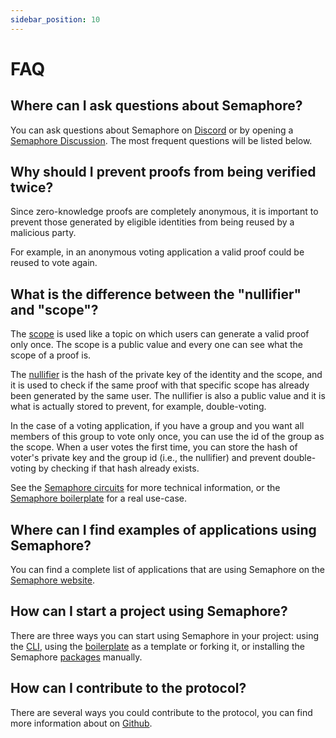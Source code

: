```yaml
---
sidebar_position: 10
---
```


# FAQ

## Where can I ask questions about Semaphore?

You can ask questions about Semaphore on [Discord](https://semaphore.pse.dev/discord) or by opening a [Semaphore Discussion](https://github.com/semaphore-protocol/semaphore/discussions). The most frequent questions will be listed below.

## Why should I prevent proofs from being verified twice?

Since zero-knowledge proofs are completely anonymous, it is important to prevent those generated by eligible identities from being reused by a malicious party.

For example, in an anonymous voting application a valid proof could be reused to vote again.

## What is the difference between the "nullifier" and "scope"?

The [scope](/V4-beta/glossary#scope) is used like a topic on which users can generate a valid proof only once. The scope is a public value and every one can see what the scope of a proof is.

The [nullifier](/V4-beta/glossary#nullifier) is the hash of the private key of the identity and the scope, and it is used to check if the same proof with that specific scope has already been generated by the same user. The nullifier is also a public value and it is what is actually stored to prevent, for example, double-voting.

In the case of a voting application, if you have a group and you want all members of this group to vote only once, you can use the id of the group as the scope. When a user votes the first time, you can store the hash of voter's private key and the group id (i.e., the nullifier) and prevent double-voting by checking if that hash already exists.

See the [Semaphore circuits](/V4-beta/technical-reference/circuits) for more technical information, or the [Semaphore boilerplate](https://github.com/semaphore-protocol/boilerplate/tree/version/4) for a real use-case.

## Where can I find examples of applications using Semaphore?

You can find a complete list of applications that are using Semaphore on the [Semaphore website](https://semaphore.pse.dev/projects).

## How can I start a project using Semaphore?

There are three ways you can start using Semaphore in your project: using the [CLI](https://github.com/semaphore-protocol/semaphore/tree/main/packages/cli), using the [boilerplate](https://github.com/semaphore-protocol/boilerplate/tree/version/4) as a template or forking it, or installing the Semaphore [packages](/V4-beta/guides/identities) manually.

## How can I contribute to the protocol?

There are several ways you could contribute to the protocol, you can find more information about on [Github](https://github.com/semaphore-protocol#ways-to-contribute).
